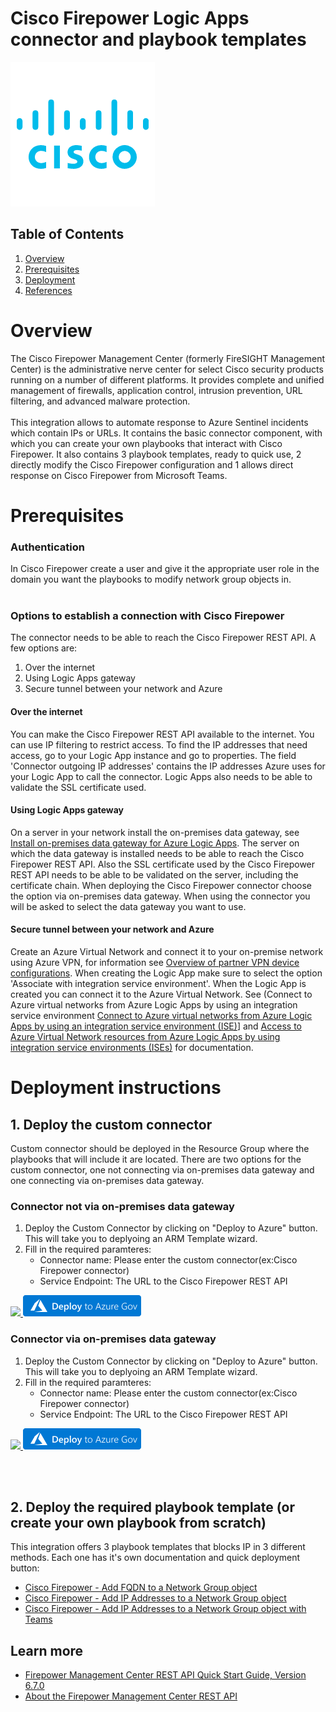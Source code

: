 # Cisco Firepower Logic Apps connector and playbook templates

![Cisco Firepower](./Images/CiscoFirepowerCustomConnector.png)<br>

## Table of Contents

1. [Overview](#overview)
1. [Prerequisites](#prerequisites)
1. [Deployment](#deployment)
1. [References](#references)


<a name="overview"></a>

# Overview
The Cisco Firepower Management Center (formerly FireSIGHT Management Center) is the administrative nerve center for select Cisco security products running on a number of different platforms. It provides complete and unified management of firewalls, application control, intrusion prevention, URL filtering, and advanced malware protection.<br><br>
This integration allows to automate response to Azure Sentinel incidents which contain IPs or URLs. It contains the basic connector component, with which you can create your own playbooks that interact with Cisco Firepower. It also contains 3 playbook templates, ready to quick use, 2 directly modify the Cisco Firepower configuration and 1 allows direct response on Cisco Firepower from Microsoft Teams.

<a name="prerequisites"></a>

# Prerequisites

### Authentication
In Cisco Firepower create a user and give it the appropriate user role in the domain you want the playbooks to modify network group objects in.
<br><br>

### Options to establish a connection with Cisco Firepower
The connector needs to be able to reach the Cisco Firepower REST API. A few options are:
1. Over the internet
1. Using Logic Apps gateway
1. Secure tunnel between your network and Azure

#### Over the internet
You can make the Cisco Firepower REST API available to the internet. You can use IP filtering to restrict access. To find
the IP addresses that need access, go to your Logic App instance and go to properties. The field 'Connector outgoing IP
addresses' contains the IP addresses Azure uses for your Logic App to call the connector. Logic Apps also needs to be
able to validate the SSL certificate used.

#### Using Logic Apps gateway
On a server in your network install the on-premises data gateway, see [Install on-premises data gateway for Azure Logic Apps](https://docs.microsoft.com/azure/logic-apps/logic-apps-gateway-install).
The server on which the data gateway is installed needs to be able to reach the Cisco Firepower REST API. Also the SSL
certificate used by the Cisco Firepower REST API needs to be able to be validated on the server, including the
certificate chain.
When deploying the Cisco Firepower connector choose the option via on-premises data gateway.
When using the connector you will be asked to select the data gateway you want to use.

#### Secure tunnel between your network and Azure
Create an Azure Virtual Network and connect it to your on-premise network using Azure VPN, for information see [Overview of partner VPN device configurations](https://docs.microsoft.com/azure/vpn-gateway/vpn-gateway-3rdparty-device-config-overview). When creating the Logic App make sure to select the option 'Associate with integration service environment'. When the Logic App is created you can connect it to the Azure Virtual Network. See (Connect to Azure virtual networks from Azure Logic Apps by using an integration service environment [Connect to Azure virtual networks from Azure Logic Apps by using an integration service environment (ISE)](https://docs.microsoft.com/azure/logic-apps/connect-virtual-network-vnet-isolated-environment)] and [Access to Azure Virtual Network resources from Azure Logic Apps by using integration service environments (ISEs)](https://docs.microsoft.com/azure/logic-apps/connect-virtual-network-vnet-isolated-environment-overview) for documentation.

<a name="deployment"></a>

# Deployment instructions

## 1. Deploy the custom connector

Custom connector should be deployed in the Resource Group where the playbooks that will include it are located. There are two options for the custom connector, one not connecting via on-premises data gateway and one connecting via on-premises data gateway.
<br>

### Connector **not** via on-premises data gateway
1. Deploy the Custom Connector by clicking on "Deploy to Azure" button. This will take you to deplyoing an ARM Template wizard.
2. Fill in the required paramteres:
    * Connector name: Please enter the custom connector(ex:Cisco Firepower connector)
    * Service Endpoint: The URL to the Cisco Firepower REST API




<a href="https://portal.azure.com/#create/Microsoft.Template/uri/https%3A%2F%2Fraw.githubusercontent.com%2FAzure%2FAzure-Sentinel%2Fmaster%2FPlaybooks%2FCiscoFirepower%2FCustomConnector%2Fazuredeploy.json" target="_blank">
    <img src="https://aka.ms/deploytoazurebutton"/>
</a>

<a href="https://portal.azure.us/#create/Microsoft.Template/uri/https%3A%2F%2Fraw.githubusercontent.com%2FAzure%2FAzure-Sentinel%2Fmaster%2FPlaybooks%2FCiscoFirepower%2FCustomConnector%2Fazuredeploy.json" target="_blank">
   <img src="https://raw.githubusercontent.com/Azure/azure-quickstart-templates/master/1-CONTRIBUTION-GUIDE/images/deploytoazuregov.png"/>    
</a>

### Connector via on-premises data gateway
1. Deploy the Custom Connector by clicking on "Deploy to Azure" button. This will take you to deplyoing an ARM Template wizard.
2. Fill in the required paramteres:
    * Connector name: Please enter the custom connector(ex:Cisco Firepower connector)
    * Service Endpoint: The URL to the Cisco Firepower REST API

<a href="https://portal.azure.com/#create/Microsoft.Template/uri/https%3A%2F%2Fraw.githubusercontent.com%2FAzure%2FAzure-Sentinel%2Fmaster%2FPlaybooks%2FCiscoFirepower%2FCustomConnector%2Fazuredeploy-gateway.json" target="_blank">
    <img src="https://aka.ms/deploytoazurebutton"/>
</a>

<a href="https://portal.azure.us/#create/Microsoft.Template/uri/https%3A%2F%2Fraw.githubusercontent.com%2FAzure%2FAzure-Sentinel%2Fmaster%2FPlaybooks%2FCiscoFirepower%2FCustomConnector%2Fazuredeploy-gateway.json" target="_blank">
   <img src="https://raw.githubusercontent.com/Azure/azure-quickstart-templates/master/1-CONTRIBUTION-GUIDE/images/deploytoazuregov.png"/>    
</a>

<br><br>

## 2. Deploy the required playbook template (or create your own playbook from scratch)
This integration offers 3 playbook templates that blocks IP in 3 different methods. Each one has it's own documentation and quick deployment button:
* [Cisco Firepower - Add FQDN to a Network Group object](./CiscoFirepower-BlockFQDN-NetworkGroup#deployment-instructions)
* [Cisco Firepower - Add IP Addresses to a Network Group object](./CiscoFirepower-BlockIP-NetworkGroup#deployment-instructions)
* [Cisco Firepower - Add IP Addresses to a Network Group object with Teams](./CiscoFirepower-BlockIP-Teams#deployment-instructions)


<a name="references"></a>

## Learn more
*  [Firepower Management Center REST API Quick Start Guide, Version 6.7.0](https://www.cisco.com/c/en/us/td/docs/security/firepower/670/api/REST/firepower_management_center_rest_api_quick_start_guide_670.html)
*  [About the Firepower Management Center REST API](https://www.cisco.com/c/en/us/td/docs/security/firepower/670/api/REST/firepower_management_center_rest_api_quick_start_guide_670/About_The_Firepower_Management_Center_REST_API.html)
